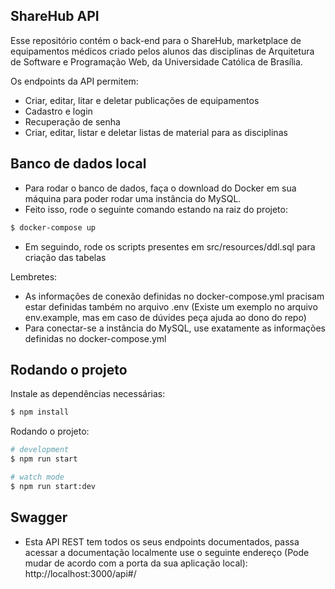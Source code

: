 ## ShareHub API

Esse repositório contém o back-end para o ShareHub, marketplace de equipamentos médicos criado pelos
alunos das disciplinas de Arquitetura de Software e Programação Web, da Universidade Católica de Brasília.

Os endpoints da API permitem:
- Criar, editar, litar e deletar publicações de equipamentos
- Cadastro e login
- Recuperação de senha
- Criar, editar, listar e deletar listas de material para as disciplinas

## Banco de dados local

- Para rodar o banco de dados, faça o download do Docker em sua máquina para poder rodar uma instância do MySQL.
- Feito isso, rode o seguinte comando estando na raiz do projeto:

```bash
$ docker-compose up
```

- Em seguindo, rode os scripts presentes em src/resources/ddl.sql para criação das tabelas

Lembretes:
- As informações de conexão definidas no docker-compose.yml pracisam estar definidas também no arquivo
.env (Existe um exemplo no arquivo env.example, mas em caso de dúvides peça ajuda ao dono do repo)
- Para conectar-se a instância do MySQL, use exatamente as informações definidas no docker-compose.yml

## Rodando o projeto

Instale as dependências necessárias:
```bash
$ npm install
```

Rodando o projeto:
```bash
# development
$ npm run start

# watch mode
$ npm run start:dev
```

## Swagger
- Esta API REST tem todos os seus endpoints documentados, passa acessar a documentação localmente use o seguinte endereço (Pode mudar de acordo
com a porta da sua aplicação local):
http://localhost:3000/api#/










